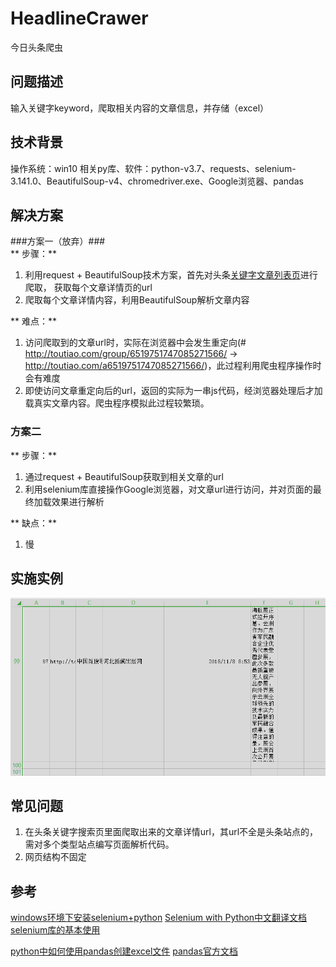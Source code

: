 # HeadlineCrawer
今日头条爬虫

## 问题描述 ##  
输入关键字keyword，爬取相关内容的文章信息，并存储（excel）

## 技术背景 ##  
操作系统：win10
相关py库、软件：python-v3.7、requests、selenium-3.141.0、BeautifulSoup-v4、chromedriver.exe、Google浏览器、pandas

## 解决方案 ##
###方案一（放弃）###  
** 步骤：**
1. 利用request + BeautifulSoup技术方案，首先对头条[关键字文章列表页](https://www.toutiao.com/search/?keyword=%E5%9B%BE%E7%89%87)进行爬取，
获取每个文章详情页的url
2. 爬取每个文章详情内容，利用BeautifulSoup解析文章内容

** 难点：**  
1. 访问爬取到的文章url时，实际在浏览器中会发生重定向(# http://toutiao.com/group/6519751747085271566/ -> http://toutiao.com/a6519751747085271566/)，此过程利用爬虫程序操作时会有难度
2. 即使访问文章重定向后的url，返回的实际为一串js代码，经浏览器处理后才加载真实文章内容。爬虫程序模拟此过程较繁琐。

### 方案二 ###  
** 步骤：**  
1. 通过request + BeautifulSoup获取到相关文章的url  
2. 利用selenium库直接操作Google浏览器，对文章url进行访问，并对页面的最终加载效果进行解析  
 
** 缺点：**  
1. 慢

## 实施实例 ##  
![展示1](./display/display1.png)

## 常见问题 ##  
1. 在头条关键字搜索页里面爬取出来的文章详情url，其url不全是头条站点的，需对多个类型站点编写页面解析代码。  
2. 网页结构不固定  

## 参考 ##  
[windows环境下安装selenium+python](https://www.cnblogs.com/onetheway2018/p/8568910.html)
[Selenium with Python中文翻译文档](https://selenium-python-zh.readthedocs.io/en/latest/index.html)
[selenium库的基本使用](https://www.jianshu.com/p/3aa45532e179)

[python中如何使用pandas创建excel文件](https://jingyan.baidu.com/article/ca41422f79039c1eaf99ed73.html)
[pandas官方文档](https://pandas.pydata.org/)

